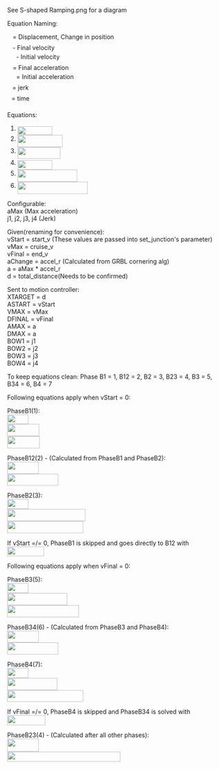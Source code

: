 See S-shaped Ramping.png for a diagram

Equation Naming:

<img src="/tex/2103f85b8b1477f430fc407cad462224.svg?invert_in_darkmode&sanitize=true" align=middle width=8.55596444999999pt height=22.831056599999986pt/> = Displacement, Change in position<br />
<img src="/tex/6c4adbc36120d62b98deef2a20d5d303.svg?invert_in_darkmode&sanitize=true" align=middle width=8.55786029999999pt height=14.15524440000002pt/> - Final velocity<br />
<img src="/tex/ae5d2b8055caea8d4ee5dce2aff72c2c.svg?invert_in_darkmode&sanitize=true" align=middle width=16.77705149999999pt height=21.18721440000001pt/> - Initial velocity<br />
<img src="/tex/44bc9d542a92714cac84e01cbbb7fd61.svg?invert_in_darkmode&sanitize=true" align=middle width=8.68915409999999pt height=14.15524440000002pt/> = Final acceleration<br />
<img src="/tex/bc437d770056a8290a36f089fd92b5a9.svg?invert_in_darkmode&sanitize=true" align=middle width=16.908363449999992pt height=21.18721440000001pt/> = Initial acceleration<br />
<img src="/tex/36b5afebdba34564d884d347484ac0c7.svg?invert_in_darkmode&sanitize=true" align=middle width=7.710416999999989pt height=21.68300969999999pt/> = jerk<br />
<img src="/tex/4f4f4e395762a3af4575de74c019ebb5.svg?invert_in_darkmode&sanitize=true" align=middle width=5.936097749999991pt height=20.221802699999984pt/> = time

Equations:
1) <img src="/tex/b7a667808aa6edbebc41af7a589d43b0.svg?invert_in_darkmode&sanitize=true" align=middle width=80.53444079999998pt height=20.221802699999984pt/>
2) <img src="/tex/720d887aadd7d459717582ba229f23d8.svg?invert_in_darkmode&sanitize=true" align=middle width=104.35796909999999pt height=27.77565449999998pt/>
3) <img src="/tex/ade6d1df67e8b51b1e41bfbe43cebb03.svg?invert_in_darkmode&sanitize=true" align=middle width=99.33775169999998pt height=26.76175259999998pt/>
4) <img src="/tex/720946709182e4072c855fdbe28f4b23.svg?invert_in_darkmode&sanitize=true" align=middle width=80.40810524999999pt height=21.68300969999999pt/>
5) <img src="/tex/e225177103b17f458179108945d4ba11.svg?invert_in_darkmode&sanitize=true" align=middle width=138.69689129999998pt height=27.77565449999998pt/>
6) <img src="/tex/d0a5b4a99ce9c93fccc34eedb975e7c4.svg?invert_in_darkmode&sanitize=true" align=middle width=162.50330909999997pt height=27.77565449999998pt/>

Configurable:<br />
aMax (Max acceleration)<br />
j1, j2, j3, j4 (Jerk)

Given(renaming for convenience):<br />
vStart = start_v (These values are passed into set_junction's parameter)<br />
vMax = cruise_v<br />
vFinal = end_v<br />
aChange = accel_r (Calculated from GRBL cornering alg) <br />
a = aMax * accel_r<br />
d = total_distance(Needs to be confirmed)

Sent to motion controller:<br />
XTARGET = d <br />
ASTART = vStart<br />
VMAX = vMax<br />
DFINAL = vFinal<br />
AMAX = a<br />
DMAX = a<br />
BOW1 = j1<br />
BOW2 = j2<br />
BOW3 = j3<br />
BOW4 = j4

To keep equations clean: Phase B1 = 1, B12 = 2, B2 = 3, B23 = 4, B3 = 5, B34 = 6, B4 = 7

Following equations apply when vStart = 0:

PhaseB1(1):<br />
<img src="/tex/5b809e1e808a17451e0f4e404e69a8a9.svg?invert_in_darkmode&sanitize=true" align=middle width=49.055961899999986pt height=22.853275500000024pt/><br />
<img src="/tex/24bc5f3374e089f650fa2aae406f3dbf.svg?invert_in_darkmode&sanitize=true" align=middle width=74.39042984999999pt height=27.77565449999998pt/><br />
<img src="/tex/9e86a4f95e51fa714c9320b6f21b8513.svg?invert_in_darkmode&sanitize=true" align=middle width=74.9783265pt height=27.77565449999998pt/>

PhaseB12(2) - (Calculated from PhaseB1 and PhaseB2):<br />
<img src="/tex/670209ebf51c450f870bcf7efa0addeb.svg?invert_in_darkmode&sanitize=true" align=middle width=73.45679714999999pt height=27.7259796pt/><br />
<img src="/tex/9661c29a50f3d7c3c988489cc9d79aff.svg?invert_in_darkmode&sanitize=true" align=middle width=118.26786509999998pt height=27.77565449999998pt/>

PhaseB2(3):<br />
<img src="/tex/80dfb8056c2407d31f3e2c653d8a3c2a.svg?invert_in_darkmode&sanitize=true" align=middle width=49.055961899999986pt height=22.853275500000024pt/><br />
<img src="/tex/a2dfd77816b6e4a60d677aabdcda2055.svg?invert_in_darkmode&sanitize=true" align=middle width=180.9542229pt height=27.77565449999998pt/> <br />
<img src="/tex/60d32b523a322b03caadafa84862b94c.svg?invert_in_darkmode&sanitize=true" align=middle width=176.31124169999998pt height=27.77565449999998pt/>

If vStart =/= 0, PhaseB1 is skipped and goes directly to B12 with <img src="/tex/25a24c32caf24a99d3c697cd285cf31a.svg?invert_in_darkmode&sanitize=true" align=middle width=85.27968569999999pt height=22.465723500000017pt/>


Following equations apply when vFinal = 0:

PhaseB3(5):<br />
<img src="/tex/c31c1df65f597f3305016fbcc54653a4.svg?invert_in_darkmode&sanitize=true" align=middle width=49.055961899999986pt height=22.853275500000024pt/><br />
<img src="/tex/a4cf951d5c1b3b355f35180342dc7359.svg?invert_in_darkmode&sanitize=true" align=middle width=138.8633202pt height=27.77565449999998pt/><br />
<img src="/tex/3f4350c40af2e48f32bd8d200503fc61.svg?invert_in_darkmode&sanitize=true" align=middle width=165.54720764999996pt height=27.77565449999998pt/>

PhaseB34(6) - (Calculated from PhaseB3 and PhaseB4):<br />
<img src="/tex/3837bdd77e19fcdcc2f3e480e254b97f.svg?invert_in_darkmode&sanitize=true" align=middle width=73.45679714999999pt height=27.7259796pt/><br />
<img src="/tex/558599a8729fa3548a7e39ee7c40fd54.svg?invert_in_darkmode&sanitize=true" align=middle width=118.26786509999998pt height=27.77565449999998pt/>

PhaseB4(7):<br />
<img src="/tex/e32928b3852db1b64561c37513951975.svg?invert_in_darkmode&sanitize=true" align=middle width=49.055961899999986pt height=22.853275500000024pt/><br />
<img src="/tex/86d3584858020c16acc5371afebf62b3.svg?invert_in_darkmode&sanitize=true" align=middle width=116.48133254999999pt height=27.77565449999998pt/> <br />
<img src="/tex/33c49d1a632b2f53e7796b2cb7b23a7a.svg?invert_in_darkmode&sanitize=true" align=middle width=176.31124169999998pt height=27.77565449999998pt/>

If vFinal =/= 0, PhaseB4 is skipped and PhaseB34 is solved with <img src="/tex/b2fad38132a280ec360d882485304c10.svg?invert_in_darkmode&sanitize=true" align=middle width=88.11952874999999pt height=22.831056599999986pt/>


PhaseB23(4) - (Calculated after all other phases):<br />
<img src="/tex/caa0b3b6e90ec71714197dc855e51734.svg?invert_in_darkmode&sanitize=true" align=middle width=72.54323504999999pt height=29.46111299999998pt/><br />
<img src="/tex/1536e2e59ef13e4a610847a2e254332f.svg?invert_in_darkmode&sanitize=true" align=middle width=261.71179155pt height=22.831056599999986pt/> 
